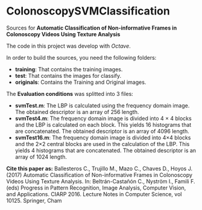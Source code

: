 # ColonoscopySVMClassification
Sources for <b>Automatic Classification of Non-informative Frames in Colonoscopy Videos Using Texture Analysis</b>

The code in this project was develop with *Octave*.

In order to build the sources, you need the following folders:
<ul>
  <li><b>training</b>: That contains the training images.</li>
  <li><b>test</b>: That contains the images for classify.</li>
  <li><b>originals</b>: Contains the Training and Original images.</li>
</ul>

The <b>Evaluation conditions</b> was splitted into 3 files:

<ul>
  <li><b>svmTest.m</b>: The LBP is calculated using the frequency domain image. The obtained descriptor is an array of 256 length.</li>
  <li><b>svmTest4.m</b>: The frequency domain image is divided into 4 × 4 blocks and the LBP is calculated on each block. This yields 16 histograms that are concatenated. The obtained descriptor is an array of 4096 length.</li>
  <li><b>svmTest16.m</b>: The frequency domain image is divided into 4×4 blocks and the 2×2 central blocks are used in the calculation of the LBP. This yields 4 histograms that are concatenated. The obtained descriptor is an array of 1024 length.</li>
</ul>

<b>Cite this paper as:</b>
Ballesteros C., Trujillo M., Mazo C., Chaves D., Hoyos J. (2017) Automatic Classification of Non-informative Frames in Colonoscopy Videos Using Texture Analysis. In: Beltrán-Castañón C., Nyström I., Famili F. (eds) Progress in Pattern Recognition, Image Analysis, Computer Vision, and Applications. CIARP 2016. Lecture Notes in Computer Science, vol 10125. Springer, Cham
